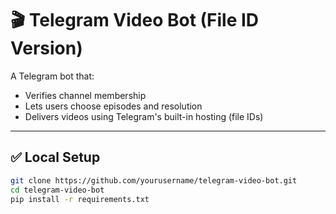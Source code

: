 # 🎬 Telegram Video Bot (File ID Version)

A Telegram bot that:

- Verifies channel membership
- Lets users choose episodes and resolution
- Delivers videos using Telegram's built-in hosting (file IDs)

---

## ✅ Local Setup

```bash
git clone https://github.com/yourusername/telegram-video-bot.git
cd telegram-video-bot
pip install -r requirements.txt
```
